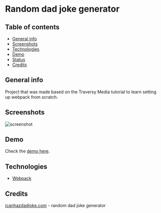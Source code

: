 # Random dad joke generator

## Table of contents

- [General info](#general-info)
- [Screenshots](#screenshots)
- [Technologies](#technologies)
- [Demo](#installation-and-running)
- [Status](#status)
- [Credits](#credits)

## General info

Project that was made based on the Traversy Media tutorial to learn setting up webpack from scratch.

## Screenshots

![screenshot]()

## Demo

Check the [demo here]().

## Technologies

- [Webpack](https://github.com/webpack/webpack)

## Credits

[icanhazdadjoke.com](https://icanhazdadjoke.com) - random dad joke generator
